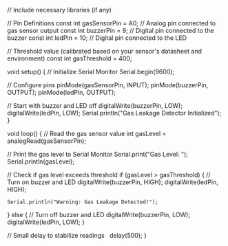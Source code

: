 // Include necessary libraries (if any)

// Pin Definitions
const int gasSensorPin = A0; // Analog pin connected to gas sensor output
const int buzzerPin = 9;     // Digital pin connected to the buzzer
const int ledPin = 10;       // Digital pin connected to the LED

// Threshold value (calibrated based on your sensor's datasheet and environment)
const int gasThreshold = 400;

void setup() {
  // Initialize Serial Monitor
  Serial.begin(9600);

  // Configure pins
  pinMode(gasSensorPin, INPUT);
  pinMode(buzzerPin, OUTPUT);
  pinMode(ledPin, OUTPUT);

  // Start with buzzer and LED off
  digitalWrite(buzzerPin, LOW);
  digitalWrite(ledPin, LOW);
  Serial.println("Gas Leakage Detector Initialized");
}

void loop() {
  // Read the gas sensor value
  int gasLevel = analogRead(gasSensorPin);

  // Print the gas level to Serial Monitor
  Serial.print("Gas Level: ");
  Serial.println(gasLevel);

  // Check if gas level exceeds threshold
  if (gasLevel > gasThreshold) {
    // Turn on buzzer and LED
    digitalWrite(buzzerPin, HIGH);
    digitalWrite(ledPin, HIGH);

    Serial.println("Warning: Gas Leakage Detected!");
  } else {
    // Turn off buzzer and LED
    digitalWrite(buzzerPin, LOW);
    digitalWrite(ledPin, LOW);
  }

  // Small delay to stabilize readings
  delay(500);
}
